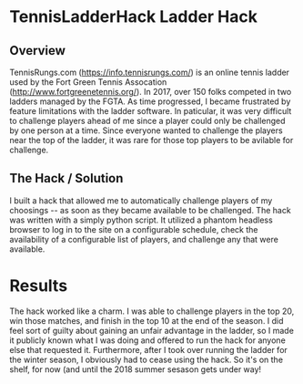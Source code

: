 # TennisLadderHack Ladder Hack
## Overview

TennisRungs.com (https://info.tennisrungs.com/) is an online tennis ladder used by the Fort Green Tennis Assocation (http://www.fortgreenetennis.org/). In 2017, over 150 folks competed in two ladders managed by the FGTA.  As time progressed, I became frustrated by feature limitations with the ladder software.  In paticular, it was very difficult to challenge players ahead of me since a player could only be challenged by one person at a time. Since everyone wanted to challenge the players near the top of the ladder, it was rare for those top players to be avilable for challenge.

## The Hack / Solution

I built a hack that allowed me to automatically challenge players of my choosings -- as soon as they became available to be challenged.  The hack was written with a simply python script.  It utilized a phantom headless browser to log in to the site on a configurable schedule, check the availability of a configurable list of players, and challenge any that were available.  

# Results

The hack worked like a charm.  I was able to challenge players in the top 20, win those matches, and finish in the top 10 at the end of the season.  I did feel sort of guilty about gaining an unfair advantage in the ladder, so I made it publicly known what I was doing and offered to run the hack for anyone else that requested it.  Furthermore, after I took over running the ladder for the winter season, I obviously had to cease using the hack.  So it's on the shelf, for now (and until the 2018 summer sesason gets under way!
